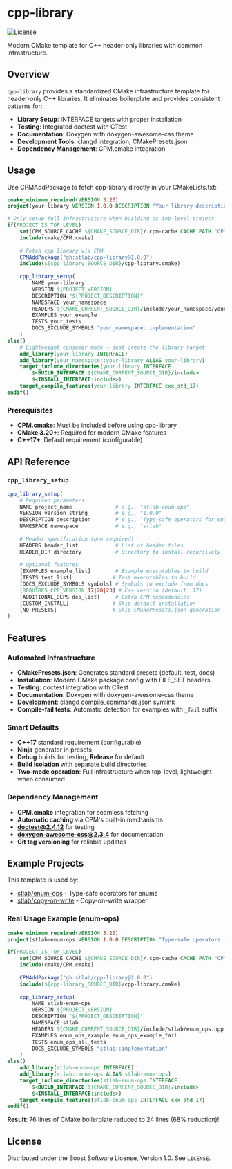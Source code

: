 # cpp-library

[![License][license-badge]][license-link]

Modern CMake template for C++ header-only libraries with common infrastructure.

[license-badge]: https://img.shields.io/badge/license-BSL%201.0-blue.svg
[license-link]: https://github.com/stlab/cpp-library/blob/main/LICENSE

## Overview

`cpp-library` provides a standardized CMake infrastructure template for header-only C++ libraries. It eliminates boilerplate and provides consistent patterns for:

- **Library Setup**: INTERFACE targets with proper installation
- **Testing**: Integrated doctest with CTest
- **Documentation**: Doxygen with doxygen-awesome-css theme
- **Development Tools**: clangd integration, CMakePresets.json
- **Dependency Management**: CPM.cmake integration

## Usage

Use CPMAddPackage to fetch cpp-library directly in your CMakeLists.txt:

```cmake
cmake_minimum_required(VERSION 3.20)
project(your-library VERSION 1.0.0 DESCRIPTION "Your library description" LANGUAGES CXX)

# Only setup full infrastructure when building as top-level project
if(PROJECT_IS_TOP_LEVEL)
    set(CPM_SOURCE_CACHE ${CMAKE_SOURCE_DIR}/.cpm-cache CACHE PATH "CPM cache")
    include(cmake/CPM.cmake)
    
    # Fetch cpp-library via CPM
    CPMAddPackage("gh:stlab/cpp-library@1.0.0")
    include(${cpp-library_SOURCE_DIR}/cpp-library.cmake)
    
    cpp_library_setup(
        NAME your-library
        VERSION ${PROJECT_VERSION}
        DESCRIPTION "${PROJECT_DESCRIPTION}"
        NAMESPACE your_namespace
        HEADERS ${CMAKE_CURRENT_SOURCE_DIR}/include/your_namespace/your_header.hpp
        EXAMPLES your_example
        TESTS your_tests
        DOCS_EXCLUDE_SYMBOLS "your_namespace::implementation"
    )
else()
    # Lightweight consumer mode - just create the library target
    add_library(your-library INTERFACE)
    add_library(your_namespace::your-library ALIAS your-library)
    target_include_directories(your-library INTERFACE
        $<BUILD_INTERFACE:${CMAKE_CURRENT_SOURCE_DIR}/include>
        $<INSTALL_INTERFACE:include>)
    target_compile_features(your-library INTERFACE cxx_std_17)
endif()
```

### Prerequisites

- **CPM.cmake**: Must be included before using cpp-library
- **CMake 3.20+**: Required for modern CMake features
- **C++17+**: Default requirement (configurable)

## API Reference

### `cpp_library_setup`

```cmake
cpp_library_setup(
    # Required parameters
    NAME project_name              # e.g., "stlab-enum-ops"
    VERSION version_string         # e.g., "1.0.0" 
    DESCRIPTION description        # e.g., "Type-safe operators for enums"
    NAMESPACE namespace            # e.g., "stlab"
    
    # Header specification (one required)
    HEADERS header_list            # List of header files
    HEADER_DIR directory           # Directory to install recursively
    
    # Optional features
    [EXAMPLES example_list]        # Example executables to build
    [TESTS test_list]             # Test executables to build  
    [DOCS_EXCLUDE_SYMBOLS symbols] # Symbols to exclude from docs
    [REQUIRES_CPP_VERSION 17|20|23] # C++ version (default: 17)
    [ADDITIONAL_DEPS dep_list]     # Extra CPM dependencies
    [CUSTOM_INSTALL]              # Skip default installation
    [NO_PRESETS]                  # Skip CMakePresets.json generation
)
```

## Features

### Automated Infrastructure

- **CMakePresets.json**: Generates standard presets (default, test, docs)
- **Installation**: Modern CMake package config with FILE_SET headers
- **Testing**: doctest integration with CTest
- **Documentation**: Doxygen with doxygen-awesome-css theme
- **Development**: clangd compile_commands.json symlink
- **Compile-fail tests**: Automatic detection for examples with `_fail` suffix

### Smart Defaults

- **C++17** standard requirement (configurable)
- **Ninja** generator in presets  
- **Debug** builds for testing, **Release** for default
- **Build isolation** with separate build directories
- **Two-mode operation**: Full infrastructure when top-level, lightweight when consumed

### Dependency Management

- **CPM.cmake** integration for seamless fetching
- **Automatic caching** via CPM's built-in mechanisms
- **doctest@2.4.12** for testing
- **doxygen-awesome-css@2.3.4** for documentation
- **Git tag versioning** for reliable updates

## Example Projects

This template is used by:

- [stlab/enum-ops](https://github.com/stlab/enum-ops) - Type-safe operators for enums
- [stlab/copy-on-write](https://github.com/stlab/copy-on-write) - Copy-on-write wrapper

### Real Usage Example (enum-ops)

```cmake
cmake_minimum_required(VERSION 3.20)
project(stlab-enum-ops VERSION 1.0.0 DESCRIPTION "Type-safe operators for enums" LANGUAGES CXX)

if(PROJECT_IS_TOP_LEVEL)
    set(CPM_SOURCE_CACHE ${CMAKE_SOURCE_DIR}/.cpm-cache CACHE PATH "CPM cache")
    include(cmake/CPM.cmake)
    
    CPMAddPackage("gh:stlab/cpp-library@1.0.0")
    include(${cpp-library_SOURCE_DIR}/cpp-library.cmake)
    
    cpp_library_setup(
        NAME stlab-enum-ops
        VERSION ${PROJECT_VERSION}
        DESCRIPTION "${PROJECT_DESCRIPTION}"
        NAMESPACE stlab
        HEADERS ${CMAKE_CURRENT_SOURCE_DIR}/include/stlab/enum_ops.hpp
        EXAMPLES enum_ops_example enum_ops_example_fail
        TESTS enum_ops_all_tests
        DOCS_EXCLUDE_SYMBOLS "stlab::implementation"
    )
else()
    add_library(stlab-enum-ops INTERFACE)
    add_library(stlab::enum-ops ALIAS stlab-enum-ops)
    target_include_directories(stlab-enum-ops INTERFACE
        $<BUILD_INTERFACE:${CMAKE_CURRENT_SOURCE_DIR}/include>
        $<INSTALL_INTERFACE:include>)
    target_compile_features(stlab-enum-ops INTERFACE cxx_std_17)
endif()
```

**Result**: 76 lines of CMake boilerplate reduced to 24 lines (68% reduction)!

## License

Distributed under the Boost Software License, Version 1.0. See `LICENSE`.
